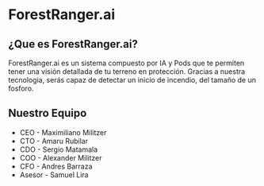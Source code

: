 # ForestRanger.ai

## ¿Que es ForestRanger.ai?

ForestRanger.ai es un sistema compuesto por IA y Pods que te permiten tener una visión detallada de tu terreno en protección. Gracias a nuestra tecnologia, serás capaz de detectar un inicio de incendio, del tamaño de un fosforo.

## Nuestro Equipo

- CEO - Maximiliano Militzer
- CTO - Amaru Rubilar
- CDO - Sergio Matamala
- COO - Alexander Militzer
- CFO - Andres Barraza
- Asesor - Samuel Lira

